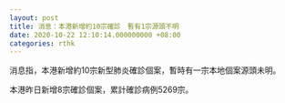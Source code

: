 ```yaml
---
layout: post
title: 消息：本港新增約10宗確診　暫有1宗源頭不明
date: 2020-10-22 12:10:14.000000000 +08:00
categories: rthk
---
```


消息指，本港新增約10宗新型肺炎確診個案，暫時有一宗本地個案源頭未明。

本港昨日新增8宗確診個案，累計確診病例5269宗。
